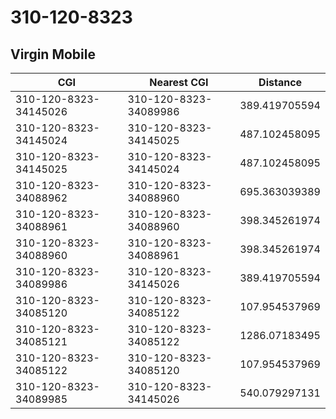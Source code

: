 # 310-120-8323
## Virgin Mobile


| CGI | Nearest CGI | Distance |
|-----|-------------|----------|
| 310-120-8323-34145026 | 310-120-8323-34089986 | 389.419705594 |
| 310-120-8323-34145024 | 310-120-8323-34145025 | 487.102458095 |
| 310-120-8323-34145025 | 310-120-8323-34145024 | 487.102458095 |
| 310-120-8323-34088962 | 310-120-8323-34088960 | 695.363039389 |
| 310-120-8323-34088961 | 310-120-8323-34088960 | 398.345261974 |
| 310-120-8323-34088960 | 310-120-8323-34088961 | 398.345261974 |
| 310-120-8323-34089986 | 310-120-8323-34145026 | 389.419705594 |
| 310-120-8323-34085120 | 310-120-8323-34085122 | 107.954537969 |
| 310-120-8323-34085121 | 310-120-8323-34085122 | 1286.07183495 |
| 310-120-8323-34085122 | 310-120-8323-34085120 | 107.954537969 |
| 310-120-8323-34089985 | 310-120-8323-34145026 | 540.079297131 |

